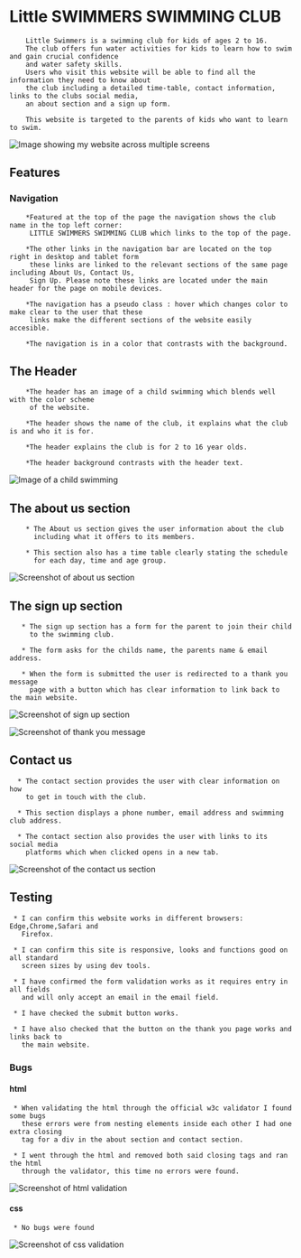  # Little SWIMMERS SWIMMING CLUB

        Little Swimmers is a swimming club for kids of ages 2 to 16.
        The club offers fun water activities for kids to learn how to swim and gain crucial confidence 
        and water safety skills.
        Users who visit this website will be able to find all the information they need to know about
        the club including a detailed time-table, contact information, links to the clubs social media, 
        an about section and a sign up form.
        
        This website is targeted to the parents of kids who want to learn to swim.

 ![Image showing my website across multiple screens](assets/images/Am%20i%20responsive.PNG)

 ## Features

 ### Navigation
        
        *Featured at the top of the page the navigation shows the club name in the top left corner:
         LITTLE SWIMMERS SWIMMING CLUB which links to the top of the page.

        *The other links in the navigation bar are located on the top right in desktop and tablet form
         these links are linked to the relevant sections of the same page including About Us, Contact Us,
         Sign Up. Please note these links are located under the main header for the page on mobile devices.

        *The navigation has a pseudo class : hover which changes color to make clear to the user that these 
         links make the different sections of the website easily accesible.

        *The navigation is in a color that contrasts with the background.

## The Header
        
        *The header has an image of a child swimming which blends well with the color scheme 
         of the website.

        *The header shows the name of the club, it explains what the club is and who it is for.

        *The header explains the club is for 2 to 16 year olds.

        *The header background contrasts with the header text.

![Image of a child swimming](assets/images/header.PNG)        

## The about us section
        
        * The About us section gives the user information about the club
          including what it offers to its members.

        * This section also has a time table clearly stating the schedule
          for each day, time and age group.   

![Screenshot of about us section](assets/images/about%20us%20section.PNG)

## The sign up section

       * The sign up section has a form for the parent to join their child
         to the swimming club.

       * The form asks for the childs name, the parents name & email address.

       * When the form is submitted the user is redirected to a thank you message
         page with a button which has clear information to link back to the main website. 

![Screenshot of sign up section](assets/images/sign%20up%20form.PNG)

![Screenshot of thank you message](assets/images/form%20thank%20you.PNG)

## Contact us

      * The contact section provides the user with clear information on how 
        to get in touch with the club.

      * This section displays a phone number, email address and swimming club address.

      * The contact section also provides the user with links to its social media
        platforms which when clicked opens in a new tab.  

![Screenshot of the contact us section](assets/images/Contact%20us.PNG)        

## Testing

     * I can confirm this website works in different browsers: Edge,Chrome,Safari and 
       Firefox.

     * I can confirm this site is responsive, looks and functions good on all standard
       screen sizes by using dev tools. 

     * I have confirmed the form validation works as it requires entry in all fields
       and will only accept an email in the email field.

     * I have checked the submit button works.

     * I have also checked that the button on the thank you page works and links back to 
       the main website.

### Bugs

     
#### html

     * When validating the html through the official w3c validator I found some bugs
       these errors were from nesting elements inside each other I had one extra closing
       tag for a div in the about section and contact section.

     * I went through the html and removed both said closing tags and ran the html
       through the validator, this time no errors were found.

![Screenshot of html validation](assets/images/w3c%20validator%20html.PNG)

#### css

     * No bugs were found

![Screenshot of css validation](assets/images/w3c%20Css%20validator.PNG)
